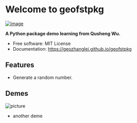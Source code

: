 # Welcome to geofstpkg

[![image](https://img.shields.io/pypi/v/geofstpkg.svg)](https://pypi.python.org/pypi/geofstpkg)

**A Python package demo learning from Qusheng Wu.**

-   Free software: MIT License
-   Documentation: <https://geozhanglei.github.io/geofstpkg>

## Features

-   Generate a random number.

## Demes

![picture](https://i0.wp.com/spatialthoughts.com/wp-content/uploads/2021/06/Customizing-QGIS-with-Python.png?w=820&ssl=1)

-   another deme
